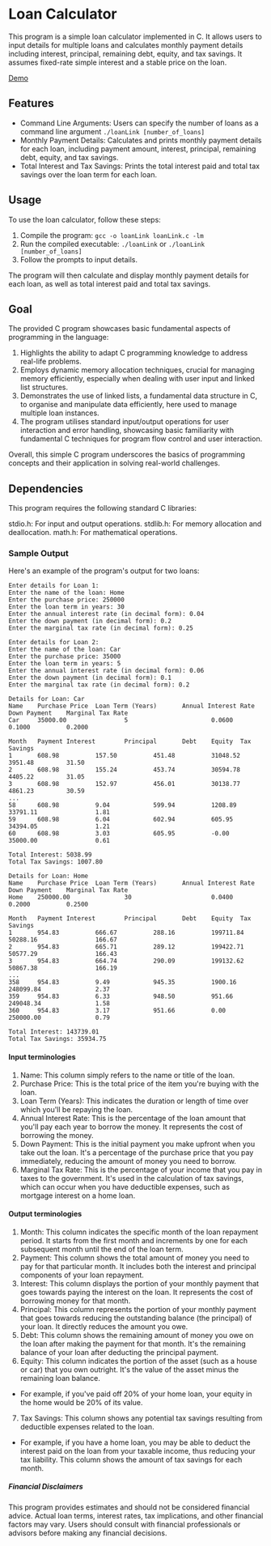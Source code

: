 # Loan Calculator

This program is a simple loan calculator implemented in C. It allows users to input details for multiple loans and calculates monthly payment details including interest, principal, remaining debt, equity, and tax savings. It assumes fixed-rate simple interest and a stable price on the loan.

[Demo](https://vimeo.com/936178350?share=copy)

## Features

- Command Line Arguments: Users can specify the number of loans as a command line argument `./loanLink [number_of_loans]`
- Monthly Payment Details: Calculates and prints monthly payment details for each loan, including payment amount, interest, principal, remaining debt, equity, and tax savings.
- Total Interest and Tax Savings: Prints the total interest paid and total tax savings over the loan term for each loan.


## Usage

To use the loan calculator, follow these steps:

1. Compile the program: `gcc -o loanLink loanLink.c -lm`
2. Run the compiled executable: `./loanLink` or `./loanLink [number_of_loans]`
3. Follow the prompts to input details.

The program will then calculate and display monthly payment details for each loan, as well as total interest paid and total tax savings.

## Goal

The provided C program showcases basic fundamental aspects of programming in the language:
1. Highlights the ability to adapt C programming knowledge to address real-life problems.
2. Employs dynamic memory allocation techniques, crucial for managing memory efficiently, especially when dealing with user input and linked list structures.
3. Demonstrates the use of linked lists, a fundamental data structure in C, to organise and manipulate data efficiently, here used to manage multiple loan instances.
4. The program utilises standard input/output operations for user interaction and error handling, showcasing basic familiarity with fundamental C techniques for program flow control and user interaction.

Overall, this simple C program underscores the basics of programming concepts and their application in solving real-world challenges.


## Dependencies

This program requires the following standard C libraries:

stdio.h: For input and output operations.
stdlib.h: For memory allocation and deallocation.
math.h: For mathematical operations.

### Sample Output

Here's an example of the program's output for two loans:

```
Enter details for Loan 1:
Enter the name of the loan: Home
Enter the purchase price: 250000
Enter the loan term in years: 30
Enter the annual interest rate (in decimal form): 0.04
Enter the down payment (in decimal form): 0.2
Enter the marginal tax rate (in decimal form): 0.25

Enter details for Loan 2:
Enter the name of the loan: Car
Enter the purchase price: 35000
Enter the loan term in years: 5
Enter the annual interest rate (in decimal form): 0.06
Enter the down payment (in decimal form): 0.1
Enter the marginal tax rate (in decimal form): 0.2

Details for Loan: Car
Name    Purchase Price  Loan Term (Years)       Annual Interest Rate    Down Payment    Marginal Tax Rate
Car     35000.00                5                       0.0600                  0.1000          0.2000

Month   Payment Interest        Principal       Debt    Equity  Tax Savings
1       608.98          157.50          451.48          31048.52        3951.48         31.50
2       608.98          155.24          453.74          30594.78        4405.22         31.05
3       608.98          152.97          456.01          30138.77        4861.23         30.59
...
58      608.98          9.04            599.94          1208.89 33791.11                1.81
59      608.98          6.04            602.94          605.95  34394.05                1.21
60      608.98          3.03            605.95          -0.00   35000.00                0.61

Total Interest: 5038.99
Total Tax Savings: 1007.80

Details for Loan: Home
Name    Purchase Price  Loan Term (Years)       Annual Interest Rate    Down Payment    Marginal Tax Rate
Home    250000.00               30                      0.0400                  0.2000          0.2500

Month   Payment Interest        Principal       Debt    Equity  Tax Savings
1       954.83          666.67          288.16          199711.84       50288.16                166.67
2       954.83          665.71          289.12          199422.71       50577.29                166.43
3       954.83          664.74          290.09          199132.62       50867.38                166.19
...
358     954.83          9.49            945.35          1900.16 248099.84               2.37
359     954.83          6.33            948.50          951.66  249048.34               1.58
360     954.83          3.17            951.66          0.00    250000.00               0.79

Total Interest: 143739.01
Total Tax Savings: 35934.75
```
#### Input terminologies

1. Name: This column simply refers to the name or title of the loan.
2. Purchase Price: This is the total price of the item you're buying with the loan.
3. Loan Term (Years): This indicates the duration or length of time over which you'll be repaying the loan.
4. Annual Interest Rate: This is the percentage of the loan amount that you'll pay each year to borrow the money. It represents the cost of borrowing the money.
5. Down Payment: This is the initial payment you make upfront when you take out the loan. It's a percentage of the purchase price that you pay immediately, reducing the amount of money you need to borrow.
6. Marginal Tax Rate: This is the percentage of your income that you pay in taxes to the government. It's used in the calculation of tax savings, which can occur when you have deductible expenses, such as mortgage interest on a home loan.

#### Output terminologies
1. Month: This column indicates the specific month of the loan repayment period. It starts from the first month and increments by one for each subsequent month until the end of the loan term.
2. Payment: This column shows the total amount of money you need to pay for that particular month. It includes both the interest and principal components of your loan repayment.
3. Interest: This column displays the portion of your monthly payment that goes towards paying the interest on the loan. It represents the cost of borrowing money for that month.
4. Principal: This column represents the portion of your monthly payment that goes towards reducing the outstanding balance (the principal) of your loan. It directly reduces the amount you owe.
5. Debt: This column shows the remaining amount of money you owe on the loan after making the payment for that month. It's the remaining balance of your loan after deducting the principal payment.
6. Equity: This column indicates the portion of the asset (such as a house or car) that you own outright. It's the value of the asset minus the remaining loan balance.
- For example, if you've paid off 20% of your home loan, your equity in the home would be 20% of its value.
7. Tax Savings: This column shows any potential tax savings resulting from deductible expenses related to the loan.
- For example, if you have a home loan, you may be able to deduct the interest paid on the loan from your taxable income, thus reducing your tax liability. This column shows the amount of tax savings for each month.

##### Financial Disclaimers

This program provides estimates and should not be considered financial advice. Actual loan terms, interest rates, tax implications, and other financial factors may vary. Users should consult with financial professionals or advisors before making any financial decisions.
